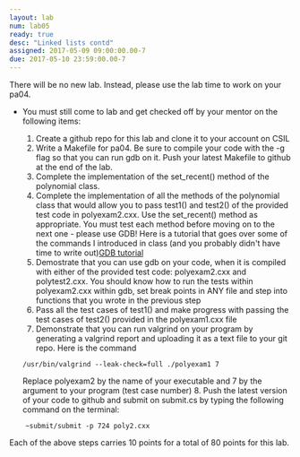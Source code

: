 ```yaml
---
layout: lab
num: lab05
ready: true
desc: "Linked lists contd"
assigned: 2017-05-09 09:00:00.00-7
due: 2017-05-10 23:59:00.00-7
---
```

<div markdown="1">


There will be no new lab. Instead, please use the lab time to work on your pa04.

* You must still come to lab and get checked off by your mentor on the following items:

	1. Create a github repo for this lab and clone it to your account on CSIL
	2. Write a Makefile for pa04. Be sure to compile your code with the -g flag so that you can run gdb on it. Push your latest Makefile to github at the end of the lab.
	3. Complete the implementation of the set_recent() method of the polynomial class.
	4. Complete the implementation of all the methods of the polynomial class that would allow you to pass test1() and test2() of the provided test code in polyexam2.cxx. Use the set_recent() method as appropriate. You must test each method before moving on to the next one - please use GDB! Here is a tutorial that goes over some of the commands I introduced in class (and you probably didn't have time to write out)[GDB tutorial](https://www.cs.umd.edu/~srhuang/teaching/cmsc212/gdb-tutorial-handout.pdf)
	5. Demostrate that you can use gdb on your code, when it is compiled with either of the provided test code: polyexam2.cxx and polytest2.cxx. You should know how to run the tests within polyexam2.cxx within gdb, set break points in ANY file and step into functions that you wrote in the previous step
	6. Pass all the test cases of test1() and make progress with passing the test cases of test2() provided in the polyexam1.cxx file 
	7. Demonstrate that you can run valgrind on your program by generating a valgrind report and uploading it as a text file to your git repo. Here is the command 
	```
	/usr/bin/valgrind --leak-check=full ./polyexam1 7
	```
	Replace polyexam2 by the name of your executable and 7 by the argument to your program (test case number)
	8. Push the latest version of your code to github and submit on submit.cs by typing the following command on the terminal:

```
	~submit/submit -p 724 poly2.cxx
```

Each of the above steps carries 10 points for a total of 80 points for this lab.
